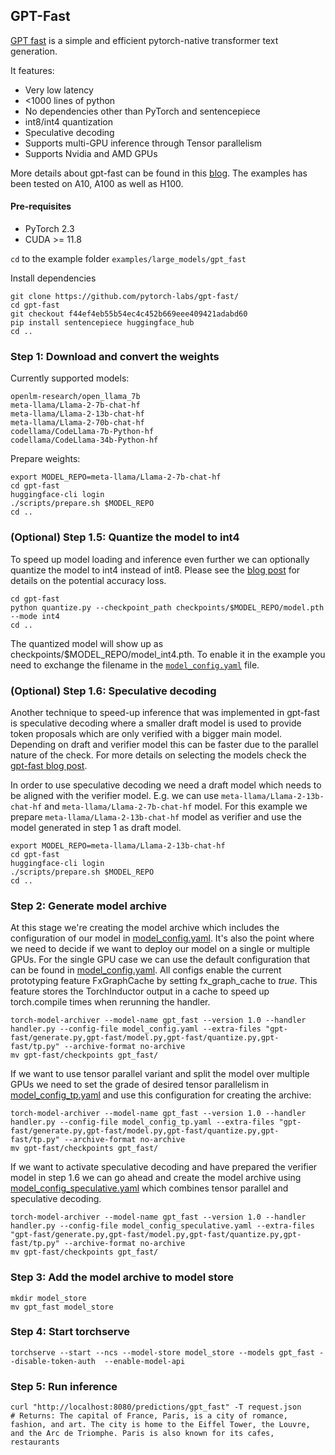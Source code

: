 
## GPT-Fast

[GPT fast](https://github.com/pytorch-labs/gpt-fast) is a simple and efficient pytorch-native transformer text generation.

It features:
* Very low latency
* <1000 lines of python
* No dependencies other than PyTorch and sentencepiece
* int8/int4 quantization
* Speculative decoding
* Supports multi-GPU inference through Tensor parallelism
* Supports Nvidia and AMD GPUs

More details about gpt-fast can be found in this [blog](https://pytorch.org/blog/accelerating-generative-ai-2/).
The examples has been tested on A10, A100 as well as H100.


#### Pre-requisites

- PyTorch 2.3
- CUDA >= 11.8

`cd` to the example folder `examples/large_models/gpt_fast`

Install dependencies
```
git clone https://github.com/pytorch-labs/gpt-fast/
cd gpt-fast
git checkout f44ef4eb55b54ec4c452b669eee409421adabd60
pip install sentencepiece huggingface_hub
cd ..
```

### Step 1: Download  and convert the weights

Currently supported models:
```
openlm-research/open_llama_7b
meta-llama/Llama-2-7b-chat-hf
meta-llama/Llama-2-13b-chat-hf
meta-llama/Llama-2-70b-chat-hf
codellama/CodeLlama-7b-Python-hf
codellama/CodeLlama-34b-Python-hf
```
Prepare weights:
```
export MODEL_REPO=meta-llama/Llama-2-7b-chat-hf
cd gpt-fast
huggingface-cli login
./scripts/prepare.sh $MODEL_REPO
cd ..
```

### (Optional) Step 1.5: Quantize the model to int4

To speed up model loading and inference even further we can optionally quantize the model to int4 instead of int8. Please see the [blog post](https://pytorch.org/blog/accelerating-generative-ai-2/) for details on the potential accuracy loss.

```
cd gpt-fast
python quantize.py --checkpoint_path checkpoints/$MODEL_REPO/model.pth --mode int4
cd ..
```

The quantized model will show up as checkpoints/$MODEL_REPO/model_int4.pth. To enable it in the example you need to exchange the filename in the [`model_config.yaml`](./model_config.yaml) file.

### (Optional) Step 1.6: Speculative decoding

Another technique to speed-up inference that was implemented in gpt-fast is speculative decoding where a smaller draft model is used to provide token proposals which are only verified with a bigger main model.
Depending on draft and verifier model this can be faster due to the parallel nature of the check.
For more details on selecting the models check the [gpt-fast blog post](https://pytorch.org/blog/accelerating-generative-ai-2/).

In order to use speculative decoding we need a draft model which needs to be aligned with the verifier model. E.g. we can use `meta-llama/Llama-2-13b-chat-hf` and `meta-llama/Llama-2-7b-chat-hf` model.
For this example we prepare `meta-llama/Llama-2-13b-chat-hf` model as verifier and use the model generated in step 1 as draft model.

```
export MODEL_REPO=meta-llama/Llama-2-13b-chat-hf
cd gpt-fast
huggingface-cli login
./scripts/prepare.sh $MODEL_REPO
cd ..
```

### Step 2: Generate model archive
At this stage we're creating the model archive which includes the configuration of our model in [model_config.yaml](./model_config.yaml).
It's also the point where we need to decide if we want to deploy our model on a single or multiple GPUs.
For the single GPU case we can use the default configuration that can be found in [model_config.yaml](./model_config.yaml).
All configs enable the current prototyping feature FxGraphCache by setting fx_graph_cache to *true*.
This feature stores the TorchInductor output in a cache to speed up torch.compile times when rerunning the handler.

```
torch-model-archiver --model-name gpt_fast --version 1.0 --handler handler.py --config-file model_config.yaml --extra-files "gpt-fast/generate.py,gpt-fast/model.py,gpt-fast/quantize.py,gpt-fast/tp.py" --archive-format no-archive
mv gpt-fast/checkpoints gpt_fast/
```

If we want to use tensor parallel variant and split the model over multiple GPUs we need to set the grade of desired tensor parallelism in [model_config_tp.yaml](./model_config_tp.yaml) and use this configuration for creating the archive:
```
torch-model-archiver --model-name gpt_fast --version 1.0 --handler handler.py --config-file model_config_tp.yaml --extra-files "gpt-fast/generate.py,gpt-fast/model.py,gpt-fast/quantize.py,gpt-fast/tp.py" --archive-format no-archive
mv gpt-fast/checkpoints gpt_fast/
```

If we want to activate speculative decoding and have prepared the verifier model in step 1.6 we can go ahead and create the model archive using [model_config_speculative.yaml](./model_config_speculative.yaml) which combines tensor parallel and speculative decoding.
```
torch-model-archiver --model-name gpt_fast --version 1.0 --handler handler.py --config-file model_config_speculative.yaml --extra-files "gpt-fast/generate.py,gpt-fast/model.py,gpt-fast/quantize.py,gpt-fast/tp.py" --archive-format no-archive
mv gpt-fast/checkpoints gpt_fast/
```

### Step 3: Add the model archive to model store

```
mkdir model_store
mv gpt_fast model_store
```

### Step 4: Start torchserve

```
torchserve --start --ncs --model-store model_store --models gpt_fast --disable-token-auth  --enable-model-api
```

### Step 5: Run inference

```
curl "http://localhost:8080/predictions/gpt_fast" -T request.json
# Returns: The capital of France, Paris, is a city of romance, fashion, and art. The city is home to the Eiffel Tower, the Louvre, and the Arc de Triomphe. Paris is also known for its cafes, restaurants
```
